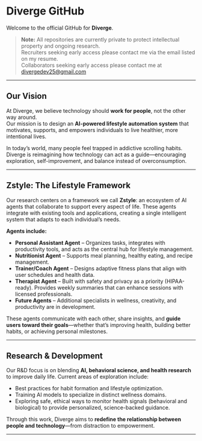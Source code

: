 # Diverge GitHub  

Welcome to the official GitHub for **Diverge**.  

> **Note:** All repositories are currently private to protect intellectual property and ongoing research.  
> Recruiters seeking early access please contact me via the email listed on my resume.  
> Collaborators seeking early access please contact me at divergedev25@gmail.com 

---

## Our Vision  

At Diverge, we believe technology should **work for people**, not the other way around.  
Our mission is to design an **AI-powered lifestyle automation system** that motivates, supports, and empowers individuals to live healthier, more intentional lives.  

In today’s world, many people feel trapped in addictive scrolling habits. Diverge is reimagining how technology can act as a guide—encouraging exploration, self-improvement, and balance instead of overconsumption.  

---

## Zstyle: The Lifestyle Framework  

Our research centers on a framework we call **Zstyle**: an ecosystem of AI agents that collaborate to support every aspect of life. These agents integrate with existing tools and applications, creating a single intelligent system that adapts to each individual’s needs.  

**Agents include:**  
- **Personal Assistant Agent** – Organizes tasks, integrates with productivity tools, and acts as the central hub for lifestyle management.  
- **Nutritionist Agent** – Supports meal planning, healthy eating, and recipe management.  
- **Trainer/Coach Agent** – Designs adaptive fitness plans that align with user schedules and health data.  
- **Therapist Agent** – Built with safety and privacy as a priority (HIPAA-ready). Provides weekly summaries that can enhance sessions with licensed professionals.  
- **Future Agents** – Additional specialists in wellness, creativity, and productivity are in development.  

These agents communicate with each other, share insights, and **guide users toward their goals**—whether that’s improving health, building better habits, or achieving personal milestones.  

---

## Research & Development  

Our R&D focus is on blending **AI, behavioral science, and health research** to improve daily life. Current areas of exploration include:  

- Best practices for habit formation and lifestyle optimization.  
- Training AI models to specialize in distinct wellness domains.  
- Exploring safe, ethical ways to monitor health signals (behavioral and biological) to provide personalized, science-backed guidance.  

Through this work, Diverge aims to **redefine the relationship between people and technology**—from distraction to empowerment.  

---

<!--

**Here are some ideas to get you started:**

🙋‍♀️ A short introduction - what is your organization all about?
🌈 Contribution guidelines - how can the community get involved?
👩‍💻 Useful resources - where can the community find your docs? Is there anything else the community should know?
🍿 Fun facts - what does your team eat for breakfast?
🧙 Remember, you can do mighty things with the power of [Markdown](https://docs.github.com/github/writing-on-github/getting-started-with-writing-and-formatting-on-github/basic-writing-and-formatting-syntax)
-->
